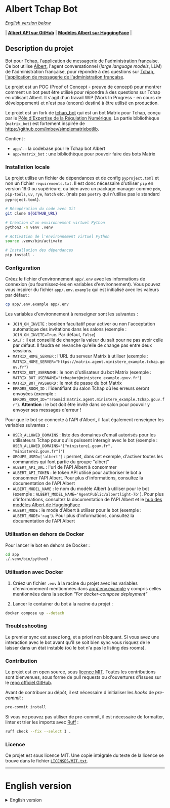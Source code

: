<!--
SPDX-FileCopyrightText: 2023 Pôle d'Expertise de la Régulation Numérique <contact.peren@finances.gouv.fr>
SPDX-FileCopyrightText: 2024 Etalab <etalab@modernisation.gouv.fr>

SPDX-License-Identifier: MIT
-->

# Albert Tchap Bot

*[English version below](#english-version)*

| <a href="https://github.com/etalab-ia/albert"><b>Albert API sur GitHub</b></a> | <a href="https://huggingface.co/AgentPublic"><b>Modèles Albert sur HuggingFace</b></a> |

## Description du projet

Bot pour [Tchap, l'application de messagerie de l'administration française](https://tchap.beta.gouv.fr/).
Ce bot utilise [Albert](https://github.com/etalab-ia/albert), l'agent conversationnel (*large language models*, LLM) de l'administration française, pour répondre à des questions sur [Tchap, l'application de messagerie de l'administration française](https://tchap.beta.gouv.fr/).

Le projet est un POC (Proof of Concept - preuve de concept) pour montrer comment un bot peut être utilisé pour répondre à des questions sur Tchap en utilisant Albert.
Il s'agit d'un travail WIP (Work In Progress - en cours de développement) et n'est pas (encore) destiné à être utilisé en production.

Le projet est un fork de [tchap_bot](https://code.peren.fr/open-source/tchapbot) qui est un bot Matrix pour Tchap, conçu par le [Pôle d'Expertise de la Régulation Numérique](https://www.peren.gouv.fr/). La partie bibliothèque (`matrix_bot`) est fortement inspirée de https://github.com/imbev/simplematrixbotlib.

Contient :
- `app/.` : la codebase pour le Tchap bot Albert
- `app/matrix_bot` : une bibliothèque pour pouvoir faire des bots Matrix


### Installation locale

Le projet utilise un fichier de dépendances et de config `pyproject.toml` et non un fichier `requirements.txt`. Il est donc nécessaire d'utiliser `pip` en version 19.0 ou supérieure, ou bien avec un package manager comme `pdm`, `pip-tools`, `uv`, `rye`, `hatch` etc. (mais pas `poetry` qui n'utilise pas le standard `pyproject.toml`).

```bash
# Récupération du code avec Git
git clone ${GITHUB_URL}

# Création d'un environnement virtuel Python
python3 -m venv .venv

# Activation de l'environnement virtuel Python
source .venv/bin/activate

# Installation des dépendances
pip install .
```


### Configuration

Créez le fichier d'environnement `app/.env` avec les informations de connexion (ou fournissez-les en variables d'environnement). Vous pouvez vous inspirer du fichier `app/.env.example` qui est initialisé avec les valeurs par défaut :
```bash
cp app/.env.example app/.env
```

Les variables d'environnement à renseigner sont les suivantes :

- `JOIN_ON_INVITE` : booléen facultatif pour activer ou non l'acceptation automatique des invitations dans les salons (exemple : `JOIN_ON_INVITE=True`. Par défaut, `False`)
- `SALT` : il est conseillé de changer la valeur du salt pour ne pas avoir celle par défaut. Il faudra en revanche qu'elle de change pas entre deux sessions.
- `MATRIX_HOME_SERVER` : l'URL du serveur Matrix à utiliser (exemple : `MATRIX_HOME_SERVER="https://matrix.agent.ministere_example.tchap.gouv.fr"`)
- `MATRIX_BOT_USERNAME` : le nom d'utilisateur du bot Matrix (exemple : `MATRIX_BOT_USERNAME="tchapbot@ministere_example.gouv.fr"`)
- `MATRIX_BOT_PASSWORD` : le mot de passe du bot Matrix
- `ERRORS_ROOM_ID` : l'identifiant du salon Tchap où les erreurs seront envoyées (exemple : `ERRORS_ROOM_ID="!roomid:matrix.agent.ministere_example.tchap.gouv.fr"`). **Attention** : le bot doit être invité dans ce salon pour pouvoir y envoyer ses messages d'erreur !

Pour que le bot se connecte à l'API d'Albert, il faut également renseigner les variables suivantes :
- `USER_ALLOWED_DOMAINS` : liste des domaines d'email autorisés pour les utilisateurs Tchap pour qu'ils puissent interagir avec le bot (exemple : `USER_ALLOWED_DOMAINS='["ministere1.gouv.fr", "ministere2.gouv.fr"]'`)
- `GROUPS_USED=['albert']` : permet, dans cet exemple, d'activer toutes les commandes qui font partie du groupe "albert"
- `ALBERT_API_URL` : l'url de l'API Albert à consommer
- `ALBERT_API_TOKEN` : le token API utilisé pour authoriser le bot a consommer l'API Albert. Pour plus d'informations, consultez la documentation de l'API Albert
- `ALBERT_MODEL_NAME` : le nom du modèle Albert à utiliser pour le bot (exemple : `ALBERT_MODEL_NAME='AgentPublic/albertlight-7b'`). Pour plus d'informations, consultez la documentation de l'API Albert et le [hub des modèles Albert de HuggingFace](https://huggingface.co/collections/AgentPublic/albert-662a1d95c93a47aca5cecc82)
- `ALBERT_MODE` : le mode d'Albert à utiliser pour le bot (exemple : `ALBERT_MODE='rag'`). Pour plus d'informations, consultez la documentation de l'API Albert


### Utilisation en dehors de Docker

Pour lancer le bot en dehors de Docker :
```bash
cd app
./.venv/bin/python3 .
```


### Utilisation avec Docker

1. Créez un fichier `.env` à la racine du projet avec les variables d'environnement mentionnées dans [app/.env.example](./app/.env.example) y compris celles mentionnées dans la section *"For docker-compose deployment"*

2. Lancer le container du bot à la racine du projet :
```bash
docker compose up --detach
```


### Troubleshooting

Le premier sync est assez long, et a priori non bloquant. Si vous avez une interaction avec le bot avant qu'il se soit bien sync vous risquez de le laisser dans un état instable (où le bot n'a pas le listing des rooms).


### Contribution

Le projet est en open source, sous [licence MIT](LICENSES/MIT.txt). Toutes les contributions sont bienvenues, sous forme de pull requests ou d'ouvertures d'issues sur le [repo officiel GitHub](https://github.com/etalab-ia/albert-tchapbot).

Avant de contribuer au dépôt, il est nécessaire d'initialiser les _hooks_ de _pre-commit_ :
```bash
pre-commit install
```

Si vous ne pouvez pas utiliser de pre-commit, il est nécessaire de formatter, linter et trier les imports avec [Ruff](https://docs.astral.sh/ruff/) :
```bash
ruff check --fix --select I .
```


### Licence

Ce projet est sous licence MIT. Une copie intégrale du texte de la licence se trouve dans le fichier [`LICENSES/MIT.txt`](LICENSES/MIT.txt).


---

# English version

<details>
  <summary>English version</summary>


| <a href="https://github.com/etalab-ia/albert"><b>Albert API on GitHub</b></a> | <a href="https://huggingface.co/AgentPublic"><b>Albert models on HuggingFace</b></a> |

## Project Description

Bot for [Tchap, the French government messaging application](https://tchap.beta.gouv.fr/).
This bot uses [Albert](https://github.com/etalab-ia/albert), the conversational agent (large language models, LLM) of the French government, to answer questions about [Tchap](https://tchap.beta.gouv.fr/).

The project is a Proof of Concept (POC) to show how a bot can be used to answer questions about Tchap using Albert.
It is a Work In Progress (WIP) and is not (yet) intended for production use.

The project is a fork of [tchap_bot](https://code.peren.fr/open-source/tchapbot) which is a Matrix bot for Tchap, designed by the [Pôle d'Expertise de la Régulation Numérique](https://www.peren.gouv.fr/). The library part (`matrix_bot`) is heavily inspired by https://github.com/imbev/simplematrixbotlib.

Contains:
- `app/.`: the codebase for the Albert Tchap bot
- `app/matrix_bot`: a library to be able to make Matrix bots


### Local Installation

The project uses a dependencies and config file `pyproject.toml` and not a `requirements.txt` file. It is therefore necessary to use `pip` in version 19.0 or higher, or with a package manager like `pdm`, `pip-tools`, `uv`, `rye`, `hatch` etc. (but not `poetry` which does not use the standard `pyproject.toml`).

```bash
# Getting the code with Git
git clone ${GITHUB_URL}

# Creating a Python virtual environment
python3 -m venv .venv

# Activating the Python virtual environment
source .venv/bin/activate

# Installing dependencies
pip install .
```

### Configuration

Create the environment file `app/.env` with the connection information (or provide them as environment variables). You can use the `app/.env.example` file as inspiration, which is initialized with default values:
```bash
cp app/.env.example app/.env
```

The following environment variables must be entered:

- `JOIN_ON_INVITE`: optional boolean to enable or disable automatic acceptance of invitations to Tchap rooms (example: `JOIN_ON_INVITE=True`. Default: `False`).
- `SALT`: it is advisable to change the salt value to avoid having the default one. However, it must not change between sessions.
- `MATRIX_HOME_SERVER`: the URL of the Matrix server to be used (example: `MATRIX_HOME_SERVER=“https://matrix.agent.ministere_example.tchap.gouv.fr”`).
- `MATRIX_BOT_USERNAME`: the Matrix bot username (example: `MATRIX_BOT_USERNAME=“tchapbot@ministere_example.gouv.fr”`)
- `MATRIX_BOT_PASSWORD`: the Matrix bot user password
- `ERRORS_ROOM_ID`: the Tchap room ID where errors will be sent (example: `ERRORS_ROOM_ID=“!roomid:matrix.agent.ministere_example.tchap.gouv.fr”`). **Warning**: the bot must be invited to this room to be able to send error messages!

For the bot to connect to Albert API, you also need to provide the following variables:
- `USER_ALLOWED_DOMAINS` : list of allowed email domains for Tchap users to interact with the bot (example: `USER_ALLOWED_DOMAINS='["ministere.gouv.fr"]'`)
- `GROUPS_USED=['albert']`: allows, in this example, to activate all commands that are part of the albert group
- `ALBERT_API_URL`: the URL of the Albert API to consume
- `ALBERT_API_TOKEN`: the API token used to authorize the bot to consume the Albert API. For more info, check the Albert API documentation
- `ALBERT_MODEL_NAME`: the name of the model to use for the bot (example: `ALBERT_MODEL_NAME='AgentPublic/albertlight-7b'`). For more info, check the Albert API documentation and the [Albert models hub on HuggingFace](https://huggingface.co/collections/AgentPublic/albert-662a1d95c93a47aca5cecc82).
- `ALBERT_MODE`: the mode of Albert to use for the bot (example: `ALBERT_MODE='rag'`). For more info, check the Albert API documentation

### Usage outside of Docker

To launch the bot outside of Docker:
```bash
cd app
./.venv/bin/python3 .
```

### Usage with Docker

1. Create a `.env` file at the root of the project with the environment variables mentioned in [app/.env.example](./app/.env.example), including those mentionned in the *"For docker-compose deployment"* section

2. Launch the bot container at the root of the project:
```bash
docker compose up --detach
```

### Troubleshooting

The first sync is quite long, and apparently non-blocking. If you interact with the bot before it has synced properly, you risk leaving it in an unstable state (where the bot does not have the room listing).

### Contribution

This project is open source, under the [MIT license](LICENSES/MIT.txt). All contributions are welcome, in the form of pull requests or issue openings on the [repo officiel GitHub](https://github.com/etalab-ia/albert-tchapbot).

Before contributing to the repository, it is necessary to initialize the pre-commit hooks:
```bash
pre-commit install
```

If you cannot use pre-commit, it is necessary to format, lint, and sort imports with [Ruff](https://docs.astral.sh/ruff/) before committing:
```bash
ruff check --fix --select I .
```

### License

This project is licensed under the MIT License. A full copy of the license text can be found in the `LICENSES/MIT.txt` file.

</details>
